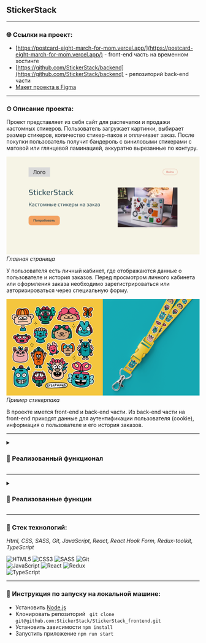 ## StickerStack

___

### 🌐 Ссылки на проект:

* [https://postcard-eight-march-for-mom.vercel.app/](https://postcard-eight-march-for-mom.vercel.app/) - front-end часть
  на временном хостинге
* [https://github.com/StickerStack/backend](https://github.com/StickerStack/backend) - репозиторий back-end части
* [Макет проекта в Figma](https://www.figma.com/file/Z1qiU1QZYnQjvKMplUsRkj/PoC?node-id=0%3A1)

___

### ⏱ Описание проекта:

Проект представляет из себя сайт для распечатки и продажи кастомных стикеров.
Пользователь загружает картинки, выбирает размер стикеров, количество стикер-паков и оплачивает заказ.
После покупки пользователь получит бандероль с виниловыми стикерами с матовой или глянцевой ламинацией, аккуратно 
вырезанные по контуру. 

![Скриншот главной страницы](./src/images/main-screenshot.png)
*Главная страница*

У пользователя есть личный кабинет, где отображаются данные о пользователе и история заказов.
Перед просмотром личного кабинета или оформления заказа необходимо зарегистрироваться или авторизироваться 
через специальную форму.

![Пример стикерпака](./src/images/sticker-pack-screenshot.png)
*Пример стикерпака*

В проекте имется front-end и back-end части. Из back-end части на front-end приходят данные для аутентификации 
пользователя (cookie), информация о пользователе и его история заказов.

___

<details>  
  <summary> <h3>💪 Реализованный функционал</h3> </summary>
    <ul>
      <li>Реализована верстка формы регистрации и авторизации</li>
      <li>Реализована логика формы регистрации и авторизации с использованием Redux</li>
      <li>Реализована валидация формы при помощи react-hook-form</li>
      <li>Настроено API для получения данных от Back-end для аутентификации пользователя</li>
      <li>Создание шапки сайта</li>
</ul>
</details>

___

<details>  
  <summary> <h3>💪 Реализованные функции</h3> </summary>
    <ul>
      <li>Реализована верстка формы регистрации и авторизации</li>
      <li>Реализована логика формы регистрации и авторизации с использованием Redux</li>
      <li>Реализована валидация формы при помощи react-hook-form</li>
      <li>Настроено API для получения данных от Back-end для аутентификации пользователя</li>
      <li>Создание шапки сайта</li>
</ul>
</details>

___

### 🔧 Стек технологий:

*Html, CSS, SASS, Git, JavaScript, React, React Hook Form, Redux-toolkit, TypeScript*

![HTML5](https://img.shields.io/badge/html5-%23E34F26.svg?style=for-the-badge&logo=html5&logoColor=white)
![CSS3](https://img.shields.io/badge/css3-%231572B6.svg?style=for-the-badge&logo=css3&logoColor=white)
![SASS](https://img.shields.io/badge/SASS%20-hotpink.svg?&style=for-the-badge&logo=SASS&logoColor=white)
![Git](https://img.shields.io/badge/git-%23F05033.svg?style=for-the-badge&logo=git&logoColor=white)  
![JavaScript](https://img.shields.io/badge/javascript-%23323330.svg?style=for-the-badge&logo=javascript&logoColor=%23F7DF1E)
![React](https://img.shields.io/badge/react-%2320232a.svg?style=for-the-badge&logo=react&logoColor=%2361DAFB)
![Redux](https://img.shields.io/badge/redux%20-%23593d88.svg?&style=for-the-badge&logo=redux&logoColor=white")  
![TypeScript](https://img.shields.io/badge/typescript%20-%23007ACC.svg?&style=for-the-badge&logo=typescript&logoColor=white)
___

### 🚀 Инструкция по запуску на локальной машине:
* Установить [Node.js](https://nodejs.org/ru/)
* Клонировать репозиторий ``` git clone git@github.com:StickerStack/StickerStack_frontend.git```
* Установить зависимости ``` npm install ```
* Запустить приложение ``` npm run start ```
